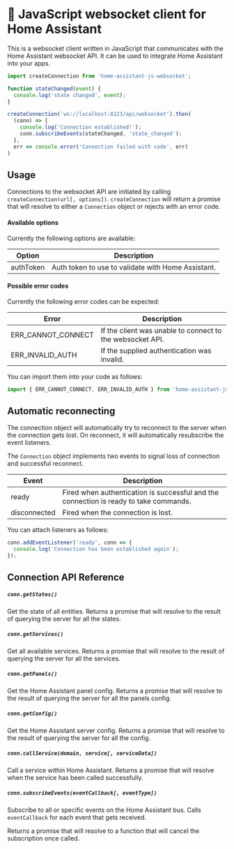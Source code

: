 # :aerial_tramway: JavaScript websocket client for Home Assistant

This is a websocket client written in JavaScript that communicates with the Home Assistant websocket API. It can be used to integrate Home Assistant into your apps.

```javascript
import createConnection from 'home-assistant-js-websocket';

function stateChanged(event) {
  console.log('state changed', event);
}

createConnection('ws://localhost:8123/api/websocket').then(
  (conn) => {
    console.log('Connection established!');
    conn.subscribeEvents(stateChanged, 'state_changed');
  },
  err => console.error('Connection failed with code', err)
)
```

## Usage

Connections to the websocket API are initiated by calling `createConnection(url[, options])`. `createConnection` will return a promise that will resolve to either a `Connection` object or rejects with an error code.

#### Available options

Currently the following options are available:

| Option | Description |
| ------ | ----------- |
| authToken | Auth token to use to validate with Home Assistant.

#### Possible error codes

Currently the following error codes can be expected:

| Error | Description |
| ----- | ----------- |
| ERR_CANNOT_CONNECT | If the client was unable to connect to the websocket API.
| ERR_INVALID_AUTH | If the supplied authentication was invalid.

You can import them into your code as follows:

```javascript
import { ERR_CANNOT_CONNECT, ERR_INVALID_AUTH } from 'home-assistant-js-websocket';
```

## Automatic reconnecting

The connection object will automatically try to reconnect to the server when the connection gets lost. On reconnect, it will automatically resubscribe the event listeners.

The `Connection` object implements two events to signal loss of connection and successful reconnect.

| Event | Description |
| ----- | ----------- |
| ready | Fired when authentication is successful and the connection is ready to take commands.
| disconnected | Fired when the connection is lost.

You can attach listeners as follows:

```javascript
conn.addEventListener('ready', conn => {
  console.log('Connection has been established again');
});
```

## Connection API Reference

##### `conn.getStates()`

Get the state of all entities. Returns a promise that will resolve to the result of querying the server for all the states.

##### `conn.getServices()`

Get all available services. Returns a promise that will resolve to the result of querying the server for all the services.

##### `conn.getPanels()`

Get the Home Assistant panel config. Returns a promise that will resolve to the result of querying the server for all the panels config.

##### `conn.getConfig()`

Get the Home Assistant server config. Returns a promise that will resolve to the result of querying the server for all the config.

##### `conn.callService(domain, service[, serviceData])`

Call a service within Home Assistant. Returns a promise that will resolve when the service has been called successfully.

##### `conn.subscribeEvents(eventCallback[, eventType])`

Subscribe to all or specific events on the Home Assistant bus. Calls `eventCallback` for each event that gets received.

Returns a promise that will resolve to a function that will cancel the subscription once called.
